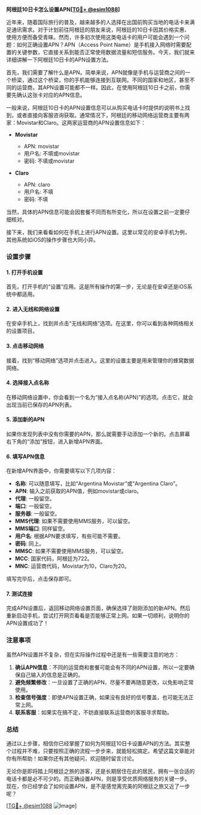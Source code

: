 **阿根廷10日卡怎么设置APN[[TG💪+ @esim1088](https://t.me/s/esim1088)]**

近年来，随着国际旅行的普及，越来越多的人选择在出国前购买当地的电话卡来满足通讯需求。对于计划前往阿根廷的朋友来说，阿根廷的10日卡因其价格实惠、使用方便而备受青睐。然而，许多初次使用这类电话卡的用户可能会遇到一个问题：如何正确设置APN？APN（Access Point Name）是手机接入网络时需要配置的关键参数，它直接关系到能否正常使用数据流量和短信服务。今天，我们就来详细讲解一下阿根廷10日卡的APN设置方法。

首先，我们需要了解什么是APN。简单来说，APN就像是手机与运营商之间的一个桥梁，通过这个桥梁，你的手机能够连接到互联网。不同的国家和地区，甚至不同的运营商，其APN设置可能都不一样。因此，在使用阿根廷10日卡之前，你需要先确认这张卡对应的APN信息。

一般来说，阿根廷10日卡的APN设置信息可以从购买电话卡时提供的说明书上找到，或者直接向客服咨询获取。通常情况下，阿根廷的移动网络运营商主要有两家：Movistar和Claro。这两家运营商的APN设置信息如下：

- **Movistar**
  - APN: movistar
  - 用户名: 不填或movistar
  - 密码: 不填或movistar

- **Claro**
  - APN: claro
  - 用户名: 不填
  - 密码: 不填

当然，具体的APN信息可能会因套餐不同而有所变化，所以在设置之前一定要仔细核对。

接下来，我们来看看如何在手机上进行APN设置。这里以常见的安卓手机为例，其他系统如iOS的操作步骤也大同小异。

### 设置步骤

#### 1. 打开手机设置
首先，打开手机的“设置”应用。这是所有操作的第一步，无论是在安卓还是iOS系统中都适用。

#### 2. 进入无线和网络设置
在安卓手机上，找到并点击“无线和网络”选项。在这里，你可以看到各种网络相关的设置项目。

#### 3. 点击移动网络
接着，找到“移动网络”选项并点击进入。这里的设置主要是用来管理你的蜂窝数据网络。

#### 4. 选择接入点名称
在移动网络设置中，你会看到一个名为“接入点名称(APN)”的选项。点击它，就会出现当前已保存的APN列表。

#### 5. 添加新的APN
如果你发现列表中没有你需要的APN，那么就需要手动添加一个新的。点击屏幕右下角的“添加”按钮，进入新增APN界面。

#### 6. 填写APN信息
在新增APN界面中，你需要填写以下几项内容：
- **名称**: 可以随意填写，比如“Argentina Movistar”或“Argentina Claro”。
- **APN**: 输入之前获取的APN值，例如movistar或claro。
- **代理**: 一般留空。
- **端口**: 一般留空。
- **服务器**: 一般留空。
- **MMS代理**: 如果不需要使用MMS服务，可以留空。
- **MMS端口**: 同样留空。
- **用户名**: 根据APN要求填写，有些可能不需要。
- **密码**: 同上。
- **MMSC**: 如果不需要使用MMS服务，可以留空。
- **MCC**: 国家代码，阿根廷为722。
- **MNC**: 运营商代码，Movistar为10，Claro为20。

填写完毕后，点击保存即可。

#### 7. 测试连接
完成APN设置后，返回移动网络设置页面，确保选择了刚刚添加的新APN。然后重新启动手机，尝试打开网页看看是否能够正常上网。如果一切顺利，说明你的APN设置成功了！

### 注意事项

虽然APN设置并不复杂，但在实际操作过程中还是有一些需要注意的地方：

1. **确认APN信息**：不同的运营商和套餐可能会有不同的APN设置，所以一定要确保自己输入的信息是正确的。
2. **避免频繁修改**：一旦设置了正确的APN，尽量不要再随意更改，以免影响正常使用。
3. **检查信号强度**：即使APN设置正确，如果没有良好的信号覆盖，也可能无法正常上网。
4. **联系客服**：如果实在搞不定，不妨直接联系运营商的客服寻求帮助。

### 总结

通过以上步骤，相信你已经掌握了如何为阿根廷10日卡设置APN的方法。其实整个过程并不难，只要按照正确的流程一步步来，就能轻松搞定。希望这篇文章能对你有所帮助！如果你还有其他疑问，欢迎随时留言讨论。

无论你是即将踏上阿根廷之旅的游客，还是长期居住在此的居民，拥有一张合适的电话卡都是必不可少的。而正确设置APN，则是享受优质网络服务的关键一步。现在，你已经学会了如何设置APN，是不是感觉离完美的阿根廷之旅又近了一步呢？

[[TG💪+ @esim1088](https://t.me/s/esim1088) ![Image](https://i.postimg.cc/4NQfJmqS/Snipaste-2025-05-13-00-14-12.png)]
